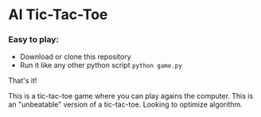 # AI Tic-Tac-Toe

### Easy to play:

+ Download or clone this repository
+ Run it like any other python script `python game.py`

That's it!

This is a tic-tac-toe game where you can play agains the computer.
This is an "unbeatable" version of a tic-tac-toe. Looking to optimize algorithm.